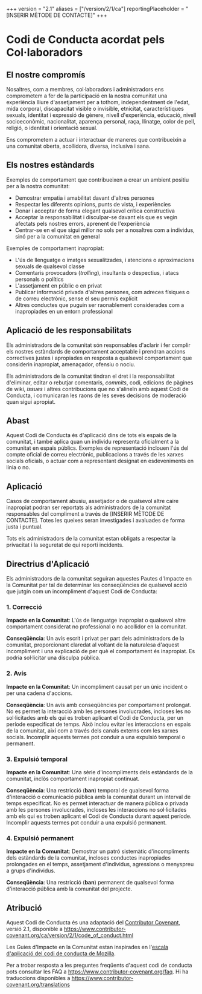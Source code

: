 +++
version = "2.1"
aliases = ["/version/2/1/ca"]
reportingPlaceholder = "[INSERIR MÈTODE DE CONTACTE]"
+++

# Codi de Conducta acordat pels Col·laboradors

## El nostre compromís

Nosaltres, com a membres, col·laboradors i administradors ens comprometem a fer de la participació en la nostra comunitat una experiència lliure d'assetjament per a tothom, independentment de l'edat, mida corporal, discapacitat visible o invisible, etnicitat, característiques sexuals, identitat i expressió de gènere, nivell d'experiència, educació, nivell socioeconòmic, nacionalitat, aparença personal, raça, llinatge, color de pell, religió, o identitat i orientació sexual.

Ens comprometem a actuar i interactuar de maneres que contribueixin a una comunitat oberta, acollidora, diversa, inclusiva i sana.

## Els nostres estàndards

Exemples de comportament que contribueixen a crear un ambient positiu per a la nostra comunitat:

* Demostrar empatia i amabilitat davant d'altres persones
* Respectar les diferents opinions, punts de vista, i experiències
* Donar i acceptar de forma elegant qualsevol crítica constructiva
* Acceptar la responsabilitat i disculpar-se davant els que es vegin afectats pels nostres errors, aprenent de l'experiència
* Centrar-se en el que sigui millor no sols per a nosaltres com a individus, sinó per a la comunitat en general

Exemples de comportament inapropiat:

* L'ús de llenguatge o imatges sexualitzades, i atencions o aproximacions sexuals de qualsevol classe
* Comentaris provocadors (_trolling_), insultants o despectius, i atacs personals o polítics
* L'assetjament en públic o en privat
* Publicar informació privada d'altres persones, com adreces físiques o de correu electrònic, sense el seu permís explícit
* Altres conductes que puguin ser raonablement considerades com a inapropiades en un entorn professional

## Aplicació de les responsabilitats

Els administradors de la comunitat són responsables d'aclarir i fer complir els nostres estàndards de comportament acceptable i prendran accions correctives justes i apropiades en resposta a qualsevol comportament que considerin inapropiat, amenaçador, ofensiu o nociu.

Els administradors de la comunitat tindran el dret i la responsabilitat d'eliminar, editar o rebutjar comentaris, _commits_, codi, edicions de pàgines de wiki, _issues_ i altres contribucions que no s'alineïn amb aquest Codi de Conducta, i comunicaran les raons de les seves decisions de moderació quan sigui apropiat.

## Abast

Aquest Codi de Conducta és d'aplicació dins de tots els espais de la comunitat, i també aplica quan un individu representa oficialment a la comunitat en espais públics. Exemples de representació inclouen l'ús del compte oficial de correu electrònic, publicacions a través de les xarxes socials oficials, o actuar com a representant designat en esdeveniments en línia o no.

## Aplicació

Casos de comportament abusiu, assetjador o de qualsevol altre caire inapropiat podran ser reportats als administradors de la comunitat responsables del compliment a través de [INSERIR MÈTODE DE CONTACTE]. Totes les queixes seran investigades i avaluades de forma justa i puntual.

Tots els administradors de la comunitat estan obligats a respectar la privacitat i la seguretat de qui reporti incidents.

## Directrius d'Aplicació

Els administradors de la comunitat seguiran aquestes Pautes d'Impacte en la Comunitat per tal de determinar les conseqüències de qualsevol acció que jutgin com un incompliment d'aquest Codi de Conducta:

### 1. Correcció

**Impacte en la Comunitat**: L'ús de llenguatge inapropiat o qualsevol altre comportament considerat no professional o no acollidor en la comunitat.

**Conseqüència**: Un avís escrit i privat per part dels administradors de la comunitat, proporcionant claredat al voltant de la naturalesa d'aquest incompliment i una explicació de per què el comportament és inapropiat. Es podria sol·licitar una disculpa pública.

### 2. Avís

**Impacte en la Comunitat**: Un incompliment causat per un únic incident o per una cadena d'accions.

**Conseqüència**: Un avís amb conseqüències per comportament prolongat. No es permet la interacció amb les persones involucrades, incloses les no sol·licitades amb els qui es troben aplicant el Codi de Conducta, per un període especificat de temps. Això inclou evitar les interaccions en espais de la comunitat, així com a través dels canals externs com les xarxes socials. Incomplir aquests termes pot conduir a una expulsió temporal o permanent.

### 3. Expulsió temporal

**Impacte en la Comunitat**: Una sèrie d'incompliments dels estàndards de la comunitat, inclòs comportament inapropiat continuat.

**Conseqüència**: Una restricció (__ban__) temporal de qualsevol forma d'interacció o comunicació pública amb la comunitat durant un interval de temps especificat. No es permet interactuar de manera pública o privada amb les persones involucrades, incloses les interaccions no sol·licitades amb els qui es troben aplicant el Codi de Conducta durant aquest període. Incomplir aquests termes pot conduir a una expulsió permanent.

### 4. Expulsió permanent

**Impacte en la Comunitat**: Demostrar un patró sistemàtic d'incompliments dels estàndards de la comunitat, incloses conductes inapropiades prolongades en el temps, assetjament d'individus, agressions o menyspreu a grups d'individus.

**Conseqüència**: Una restricció (__ban__) permanent de qualsevol forma d'interacció pública amb la comunitat del projecte.

## Atribució

Aquest Codi de Conducta és una adaptació del [Contributor Covenant][homepage], versió 2.1, disponible a https://www.contributor-covenant.org/ca/version/2/1/code_of_conduct.html

Les Guies d'Impacte en la Comunitat estan inspirades en l'[escala d'aplicació del codi de conducta de Mozilla](https://github.com/mozilla/diversity).

[homepage]: https://www.contributor-covenant.org

Per a trobar resposta a les preguntes freqüents d'aquest codi de conducta pots consultar les FAQ a https://www.contributor-covenant.org/faq. Hi ha traduccions disponibles a https://www.contributor-covenant.org/translations
